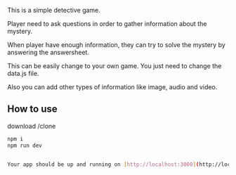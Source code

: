 This is a simple detective game. 

Player need to ask questions in order to gather information about the mystery.

When player have enough information, they can try to solve the mystery by answering the answersheet. 

This can be easily change to your own game.
You just need to change the data.js file.

Also you can add other types of information like image, audio and video.
## How to use

download /clone

```bash
npm i 
npm run dev


Your app should be up and running on [http://localhost:3000](http://localhost:3000)! 